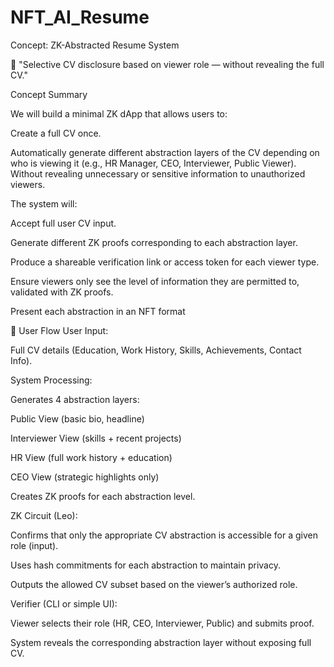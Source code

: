 # NFT_AI_Resume

Concept: ZK-Abstracted Resume System

🔐 "Selective CV disclosure based on viewer role — without revealing the full CV."

Concept Summary

We will build a minimal ZK dApp that allows users to:

Create a full CV once.

Automatically generate different abstraction layers of the CV depending on who is viewing it (e.g., HR Manager, CEO, Interviewer, Public Viewer).
Without revealing unnecessary or sensitive information to unauthorized viewers.


The system will:

Accept full user CV input.

Generate different ZK proofs corresponding to each abstraction layer.

Produce a shareable verification link or access token for each viewer type.

Ensure viewers only see the level of information they are permitted to, validated with ZK proofs.

Present each abstraction in an NFT format


🔁 User Flow 
User Input:

Full CV details (Education, Work History, Skills, Achievements, Contact Info).


System Processing:

Generates 4 abstraction layers:


Public View (basic bio, headline)


Interviewer View (skills + recent projects)


HR View (full work history + education)


CEO View (strategic highlights only)



Creates ZK proofs for each abstraction level.


ZK Circuit (Leo):

Confirms that only the appropriate CV abstraction is accessible for a given role (input).

Uses hash commitments for each abstraction to maintain privacy.

Outputs the allowed CV subset based on the viewer’s authorized role.


Verifier (CLI or simple UI):

Viewer selects their role (HR, CEO, Interviewer, Public) and submits proof.

System reveals the corresponding abstraction layer without exposing full CV.
